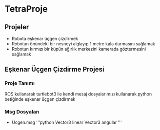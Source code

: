 # TetraProje

## Projeler
- Robota eşkenar üçgen çizdirmek
- Robotun önündeki bir nesneyi alglayıp 1 metre kala durmasını sağlamak
- Robotun kırmızı bir küpün ağırlık merkezini kamerada göztermesini sağlamak


## Eşkenar Üçgen Çizdirme Projesi
### Proje Tanımı
ROS kullanarak turtlebot3 ile kendi mesaj dosyalarımızı kullanarak python betiğinde eşkenar üçgen çizdirmek
### Msg Dosyaları
- Ucgen.msg
'''python
Vector3 linear
Vector3 angular
'''

